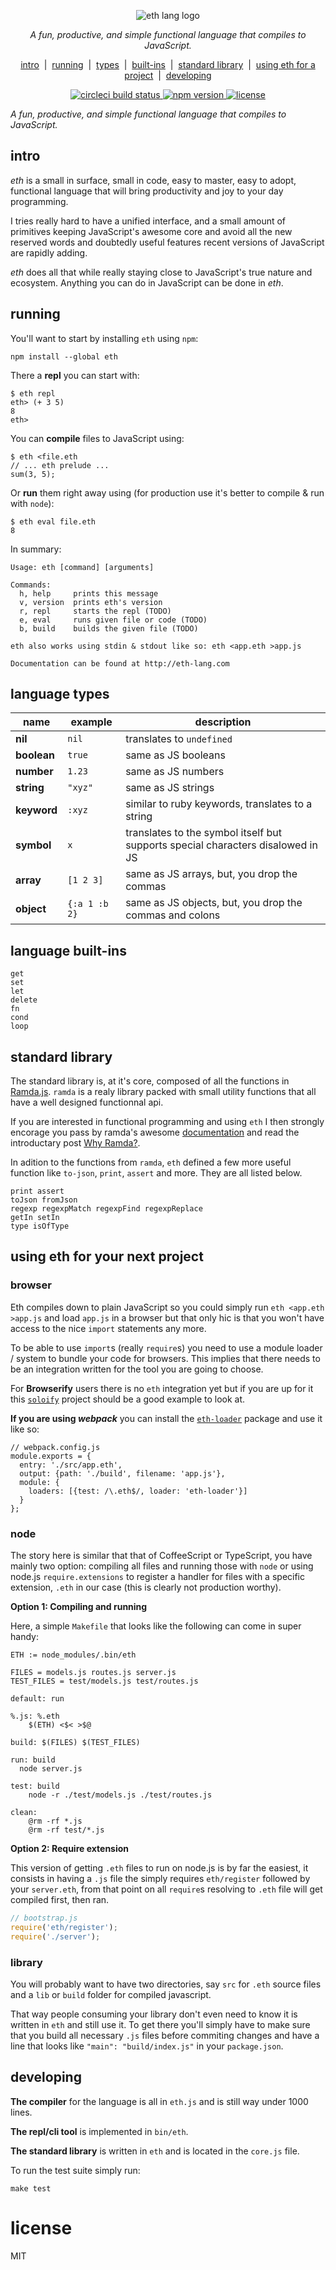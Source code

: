 <p align="center">
  <img src="https://raw.githubusercontent.com/eth-lang/eth/master/website/logo.png" alt="eth lang logo" />
</p>
<p align="center">
  <i>A fun, productive, and simple functional language that compiles to JavaScript.</i>
</p>
<p align="center">
  <a href="https://github.com/eth-lang/eth-lang#intro">intro</a>
  &nbsp;|&nbsp;
  <a href="https://github.com/eth-lang/eth-lang#running">running</a>
  &nbsp;|&nbsp;
  <a href="https://github.com/eth-lang/eth-lang#language-types">types</a>
  &nbsp;|&nbsp;
  <a href="https://github.com/eth-lang/eth-lang#language-built-ins">built-ins</a>
  &nbsp;|&nbsp;
  <a href="https://github.com/eth-lang/eth-lang#standard-library">standard library</a>
  &nbsp;|&nbsp;
  <a href="https://github.com/eth-lang/eth-lang#using-eth-for-your-next-project">using eth for a project</a>
  &nbsp;|&nbsp;
  <a href="https://github.com/eth-lang/eth-lang#developing">developing</a>
</p>
<p align="center">
  <a href="https://circleci.com/gh/eth-lang/eth">
    <img alt="circleci build status" src="https://img.shields.io/circleci/project/eth-lang/eth/master.svg" />
  </a>
  <a href="https://www.npmjs.com/package/eth">
    <img alt="npm version" src="https://img.shields.io/npm/v/eth.svg" />
  </a>
  <a href="https://github.com/eth-lang/eth-lang/blob/master/LICENSE">
    <img alt="license" src="https://img.shields.io/npm/l/eth.svg" />
  </a>
</p>

_A fun, productive, and simple functional language that compiles to JavaScript._

## intro

*eth* is a small in surface, small in code, easy to master, easy to adopt,
functional language that will bring productivity and joy to your day
programming.

I tries really hard to have a unified interface, and a small amount of primitives keeping JavaScript's
awesome core and avoid all the new reserved words and doubtedly useful features recent versions of
JavaScript are rapidly adding.

*eth* does all that while really staying close to JavaScript's true nature and ecosystem. Anything
you can do in JavaScript can be done in *eth*.

## running

You'll want to start by installing `eth` using `npm`:

```
npm install --global eth
```

There a **repl** you can start with:

```
$ eth repl
eth> (+ 3 5)
8
eth>
```

You can **compile** files to JavaScript using:

```
$ eth <file.eth
// ... eth prelude ...
sum(3, 5);
```

Or **run** them right away using (for production use it's better to compile & run with `node`):

```
$ eth eval file.eth
8
```

In summary:

```
Usage: eth [command] [arguments]

Commands:
  h, help     prints this message
  v, version  prints eth's version
  r, repl     starts the repl (TODO)
  e, eval     runs given file or code (TODO)
  b, build    builds the given file (TODO)

eth also works using stdin & stdout like so: eth <app.eth >app.js

Documentation can be found at http://eth-lang.com
```

## language types

| name | example | description |
|---|---|---|
| **nil** | `nil` | translates to `undefined` |
| **boolean** | `true` | same as JS booleans |
| **number** | `1.23` | same as JS numbers |
| **string** | `"xyz"` | same as JS strings |
| **keyword** | `:xyz` | similar to ruby keywords, translates to a string |
| **symbol** | `x` | translates to the symbol itself but supports special characters disalowed in JS |
| **array** | `[1 2 3]` | same as JS arrays, but, you drop the commas |
| **object** | `{:a 1 :b 2}` | same as JS objects, but, you drop the commas and colons |

## language built-ins

```
get
set
let
delete
fn
cond
loop
```

## standard library

The standard library is, at it's core, composed of all the functions in [Ramda.js](http://ramdajs.com/).
`ramda` is a realy library packed with small utility functions that all have a well designed functionnal
api.

If you are interested in functional programming and using `eth` I then strongly encorage you pass by
ramda's awesome [documentation](http://ramdajs.com/0.21.0/docs/) and read the introductary post
[Why Ramda?](http://fr.umio.us/why-ramda/).

In adition to the functions from `ramda`, `eth` defined a few more useful function like `to-json`,
`print`, `assert` and more. They are all listed below.

```
print assert
toJson fromJson
regexp regexpMatch regexpFind regexpReplace
getIn setIn
type isOfType
```

## using eth for your next project

### browser

Eth compiles down to plain JavaScript so you could simply run `eth <app.eth >app.js` and load
`app.js` in a browser but that only hic is that you won't have access to the nice `import` statements
any more.

To be able to use `import`s (really `require`s) you need to use a module loader / system to bundle
your code for browsers. This implies that there needs to be an integration written for the tool you
are going to choose.

For **Browserify** users there is no `eth` integration yet but if you are up for it this [`soloify`](https://github.com/kiasaki/soloify) project should be a good example to look at.

**If you are using _webpack_** you can install the [`eth-loader`](https://github.com/eth-lang/eth-loader)
package and use it like so:

```
// webpack.config.js
module.exports = {
  entry: './src/app.eth',
  output: {path: './build', filename: 'app.js'},
  module: {
    loaders: [{test: /\.eth$/, loader: 'eth-loader'}]
  }
};
```

### node

The story here is similar that that of CoffeeScript or TypeScript, you have mainly two option:
compiling all files and running those with `node` or using node.js `require.extensions` to register
a handler for files with a specific extension, `.eth` in our case (this is clearly not production
worthy).

**Option 1: Compiling and running**

Here, a simple `Makefile` that looks like the following can come in super handy:

```make
ETH := node_modules/.bin/eth

FILES = models.js routes.js server.js
TEST_FILES = test/models.js test/routes.js

default: run

%.js: %.eth
    $(ETH) <$< >$@

build: $(FILES) $(TEST_FILES)

run: build
  node server.js

test: build
    node -r ./test/models.js ./test/routes.js

clean:
    @rm -rf *.js
    @rm -rf test/*.js
```
**Option 2: Require extension**

This version of getting `.eth` files to run on node.js is by far the easiest, it consists in having
a `.js` file the simply requires `eth/register` followed by your `server.eth`, from that point on
all `require`s resolving to `.eth` file will get compiled first, then ran.

```js
// bootstrap.js
require('eth/register');
require('./server');
```

### library

You will probably want to have two directories, say `src` for `.eth` source files and a `lib` or
`build` folder for compiled javascript.

That way people consuming your library don't even need to know it is written in `eth` and still use
it. To get there you'll simply have to make sure that you build all necessary `.js` files before
commiting changes and have a line that looks like `"main": "build/index.js"` in your `package.json`.

## developing

**The compiler** for the language is all in `eth.js` and is still way under 1000 lines.

**The repl/cli tool** is implemented in `bin/eth`.

**The standard library** is written in `eth` and is located in the `core.js` file.

To run the test suite simply run:

```
make test
```

# license

MIT

